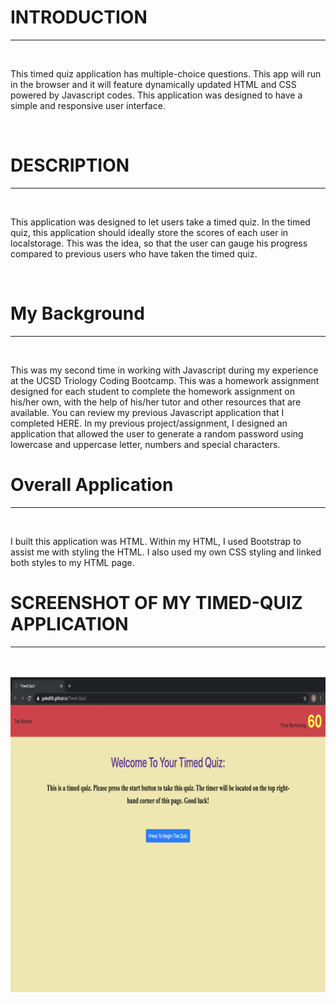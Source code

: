 <h1> INTRODUCTION</h1>
<hr>
<br>
<p>This timed quiz application has multiple-choice questions. This app will run in the browser and it will feature dynamically updated HTML and CSS powered by Javascript codes. This application was designed to have a simple and responsive user interface.</p>
<br>
<h1>DESCRIPTION</h1>
<hr>
<br>
<p>This application was designed to let users take a timed quiz. In the timed quiz, this application should ideally store the scores of each user in localstorage. This was the idea, so that the user can gauge his progress compared to previous users who have taken the timed quiz.</p>
<br>
<h1>My Background</h1>
<hr>
<br>
<p>This was my second time in working with Javascript during my experience at the UCSD Triology Coding Bootcamp. This was a homework assignment designed for each student to complete the homework assignment on his/her own, with the help of his/her tutor and other resources that are available. You can review my previous Javascript application that I completed <a src="https://guled06.github.io/Password-Generator/">HERE</a>. In my previous project/assignment, I designed an application that allowed the user to generate a random password using lowercase and uppercase letter, numbers and special characters.</p>

<h1>Overall Application</h1>
<hr>
<br>
<p>I built this application was HTML. Within my HTML, I used <a src="https://getbootstrap.com/docs/4.5/components/alerts/">Bootstrap</a> to assist me with styling the HTML. I also used my own CSS styling and linked both styles to my HTML page.

<h1>SCREENSHOT OF MY TIMED-QUIZ APPLICATION</h1>
<hr>
<br>
<br>

<img src="images.timedquiz/timedquiz.png">
